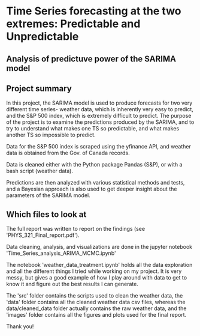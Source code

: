 # Time Series forecasting at the two extremes: Predictable and Unpredictable
## Analysis of predictuve power of the SARIMA model 

## Project summary

In this project, the SARIMA model is used to produce forecasts for two very different time series- weather data, which is inherently very easy to predict, and the S&P 500 index, which is extremely difficult to predict. The purpose of the project is to examine the predictions produced by the SARIMA, and to try to understand what makes one TS so predictable, and what makes another TS so impossible to predict.

Data for the S&P 500 index is scraped using the yfinance API, and weather data is obtained from the Gov. of Canada records.

Data is cleaned either with the Python package Pandas (S&P), or with a bash script (weather data).

Predictions are then analyzed with various statistical methods and tests, and a Bayesian approach is also used to get deeper insight about the parameters of the SARIMA model.

## Which files to look at

The full report was written to report on the findings (see 'PHYS_321_Final_report.pdf').

Data cleaning, analysis, and visualizations are done in the jupyter notebook 'Time_Series_analysis_ARIMA_MCMC.ipynb'

The notebook 'weather_data_treatment.ipynb' holds all the data exploration and all the different things I tried while working on my project. It is very messy, but gives a good example of how I play around with data to get to know it and figure out the best results I can generate.

The 'src' folder contains the scripts used to clean the weather data, the 'data' folder contains all the cleaned weather data csv files, whereas the data/cleaned_data folder actually contains the raw weather data, and the 'images' folder contains all the figures and plots used for the final report.


Thank you!
